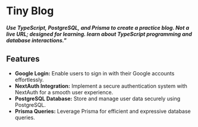 # Tiny Blog

##### Use TypeScript, PostgreSQL, and Prisma to create a practice blog. Not a live URL; designed for learning. learn about TypeScript programming and database interactions."

## Features

- **Google Login:** Enable users to sign in with their Google accounts effortlessly.
- **NextAuth Integration:** Implement a secure authentication system with NextAuth for a smooth user experience.
- **PostgreSQL Database:** Store and manage user data securely using PostgreSQL.
- **Prisma Queries:** Leverage Prisma for efficient and expressive database queries.
